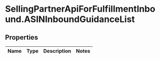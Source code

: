 # SellingPartnerApiForFulfillmentInbound.ASINInboundGuidanceList

## Properties
Name | Type | Description | Notes
------------ | ------------- | ------------- | -------------


